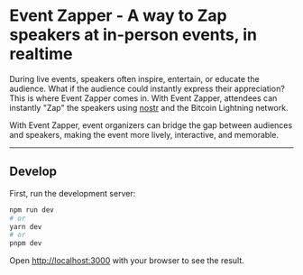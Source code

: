 # Event Zapper - A way to Zap speakers at in-person events, in realtime

During live events, speakers often inspire, entertain, or educate the audience. What if the audience could instantly express their appreciation? This is where Event Zapper comes in. With Event Zapper, attendees can instantly "Zap" the speakers using [nostr](https://github.com/nostr-protocol/nostr) and the Bitcoin Lightning network.

With Event Zapper, event organizers can bridge the gap between audiences and speakers, making the event more lively, interactive, and memorable.

---

## Develop

First, run the development server:

```bash
npm run dev
# or
yarn dev
# or
pnpm dev
```

Open [http://localhost:3000](http://localhost:3000) with your browser to see the result.


